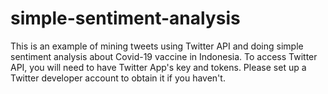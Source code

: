 # simple-sentiment-analysis
This is an example of mining tweets using Twitter API and doing simple sentiment analysis about Covid-19 vaccine in Indonesia.
To access Twitter API, you will need to have Twitter App's key and tokens. Please set up a Twitter developer account to obtain it if you haven't.
